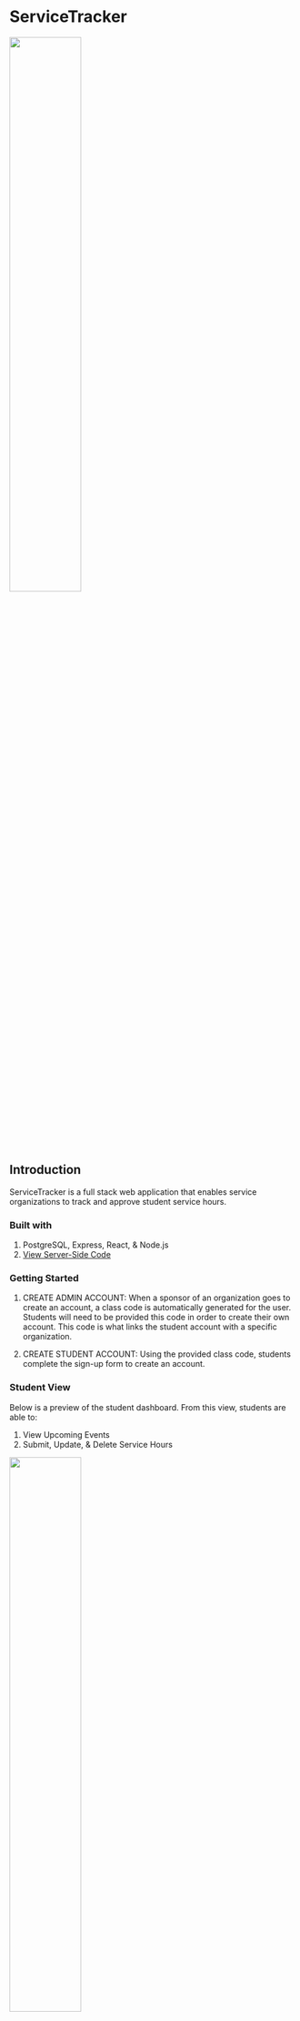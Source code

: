 # ServiceTracker 
<img src="https://user-images.githubusercontent.com/67441821/104821703-b76a1780-580b-11eb-9099-2518616989e4.png" width=50%>



## Introduction

ServiceTracker is a full stack web application that enables service organizations to track and approve student service hours.

### Built with

1. PostgreSQL, Express, React, & Node.js
2. [View Server-Side Code ](https://github.com/jmbushong/serviceTrackerServer)

### Getting Started

1. CREATE ADMIN ACCOUNT:
    When a sponsor of an organization goes to create an account, a class code is automatically generated for the user. Students will need to be provided this code in order to create their own account. This code is what links the student account with a specific organization. 

2. CREATE STUDENT  ACCOUNT:
    Using the provided class code, students complete the sign-up form to create an account. 



### Student View
Below is a preview of the student dashboard. From this view, students are able to:
1. View Upcoming Events
2. Submit, Update, & Delete Service Hours 

<img src="https://user-images.githubusercontent.com/67441821/105642306-02f97280-5e57-11eb-811b-fd1f62a1cf38.png" width=50%>



### Admin View
Below is a preview of the admin dashboard. From this view, administrators are able to:
1. Search for Service Entries By Student
2. Manage Service Hours (sorted by status)
3. Manage Upcoming Events (View, Add, Edit, & Delete)
4. Manage Studenst Accounts (View, Edit, & Delete)

<img src="https://user-images.githubusercontent.com/67441821/105642154-f9bbd600-5e55-11eb-971f-f15db765a309.png" width=50%>



